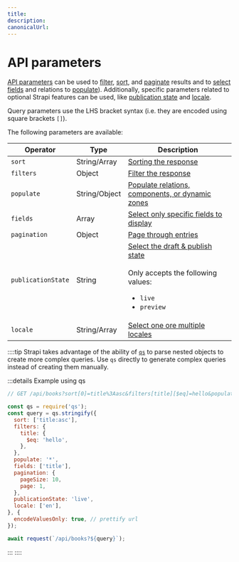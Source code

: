 ```yaml
---
title:
description:
canonicalUrl:
---
```


<!-- TODO: add SEO tags -->

# API parameters

[API parameters](#api-parameters) can be used to [filter](/developer-docs/latest/developer-resources/database-apis-reference/rest/filtering-locale-publication.md#filtering), [sort](/developer-docs/latest/developer-resources/database-apis-reference/rest/sort-pagination.md#sorting), and [paginate](/developer-docs/latest/developer-resources/database-apis-reference/rest/sort-pagination.md#pagination) results and to [select fields](/developer-docs/latest/developer-resources/database-apis-reference/rest/populating-fields.md#field-selection) and relations to [populate](/developer-docs/latest/developer-resources/database-apis-reference/rest/populating-fields.md#population)). Additionally, specific parameters related to optional Strapi features can be used, like [publication state](/developer-docs/latest/developer-resources/database-apis-reference/rest/filtering-locale-publication.md#publication-state) and [locale](/developer-docs/latest/developer-resources/database-apis-reference/rest/filtering-locale-publication.md#locale).

Query parameters use the LHS bracket syntax (i.e. they are encoded using square brackets `[]`).

The following parameters are available:

| Operator           | Type          | Description                                           |
| ------------------ | ------------- | ----------------------------------------------------- |
| `sort`             | String/Array  | [Sorting the response](/developer-docs/latest/developer-resources/database-apis-reference/rest/sort-pagination.md#sorting) |
| `filters`          | Object        | [Filter the response](/developer-docs/latest/developer-resources/database-apis-reference/rest/filtering-locale-publication.md#filtering) |
| `populate`         | String/Object | [Populate relations, components, or dynamic zones](/developer-docs/latest/developer-resources/database-apis-reference/rest/populating-fields.md#population) |
| `fields`           | Array         | [Select only specific fields to display](/developer-docs/latest/developer-resources/database-apis-reference/rest/populating-fields.md#field-selection) |
| `pagination`       | Object        | [Page through entries](/developer-docs/latest/developer-resources/database-apis-reference/rest/sort-pagination.md#pagination) |
| `publicationState` | String        | [Select the draft & publish state](/developer-docs/latest/developer-resources/database-apis-reference/rest/filtering-locale-publication.md#publication-state)<br/><br/>Only accepts the following values:<ul><li>`live`</li><li>`preview`</li></ul> |
| `locale`           | String/Array  | [Select one ore multiple locales](/developer-docs/latest/developer-resources/database-apis-reference/rest/filtering-locale-publication.md#locale) |

::::tip
Strapi takes advantage of the ability of [`qs`](https://github.com/ljharb/qs) to parse nested objects to create more complex queries.
Use `qs` directly to generate complex queries instead of creating them manually.

:::details Example using qs

```js
// GET /api/books?sort[0]=title%3Aasc&filters[title][$eq]=hello&populate=%2A&fields[0]=title&pagination[pageSize]=10&pagination[page]=1&publicationState=live&locale[0]=en

const qs = require('qs');
const query = qs.stringify({
  sort: ['title:asc'],
  filters: {
    title: {
      $eq: 'hello',
    },
  },
  populate: '*',
  fields: ['title'],
  pagination: {
    pageSize: 10,
    page: 1,
  },
  publicationState: 'live',
  locale: ['en'],
}, {
  encodeValuesOnly: true, // prettify url
});

await request(`/api/books?${query}`);
```

:::
::::
